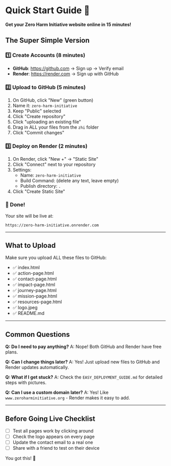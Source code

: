 # Quick Start Guide 🚀

**Get your Zero Harm Initiative website online in 15 minutes!**

## The Super Simple Version

### 1️⃣ Create Accounts (8 minutes)
- **GitHub**: https://github.com → Sign up → Verify email
- **Render**: https://render.com → Sign up with GitHub

### 2️⃣ Upload to GitHub (5 minutes)
1. On GitHub, click "New" (green button)
2. Name it: `zero-harm-initiative`
3. Keep "Public" selected
4. Click "Create repository"
5. Click "uploading an existing file"
6. Drag in ALL your files from the `zhi` folder
7. Click "Commit changes"

### 3️⃣ Deploy on Render (2 minutes)
1. On Render, click "New +" → "Static Site"
2. Click "Connect" next to your repository
3. Settings:
   - Name: `zero-harm-initiative`
   - Build Command: (delete any text, leave empty)
   - Publish directory: `.`
4. Click "Create Static Site"

### 🎉 Done!
Your site will be live at:
```
https://zero-harm-initiative.onrender.com
```

---

## What to Upload

Make sure you upload ALL these files to GitHub:
- ✅ index.html
- ✅ action-page.html
- ✅ contact-page.html
- ✅ impact-page.html
- ✅ journey-page.html
- ✅ mission-page.html
- ✅ resources-page.html
- ✅ logo.jpeg
- ✅ README.md

---

## Common Questions

**Q: Do I need to pay anything?**
A: Nope! Both GitHub and Render have free plans.

**Q: Can I change things later?**
A: Yes! Just upload new files to GitHub and Render updates automatically.

**Q: What if I get stuck?**
A: Check the `EASY_DEPLOYMENT_GUIDE.md` for detailed steps with pictures.

**Q: Can I use a custom domain later?**
A: Yes! Like `www.zeroharminitiative.org` - Render makes it easy to add.

---

## Before Going Live Checklist

- [ ] Test all pages work by clicking around
- [ ] Check the logo appears on every page
- [ ] Update the contact email to a real one
- [ ] Share with a friend to test on their device

You got this! 🌟
